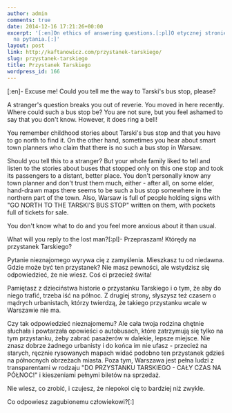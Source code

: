 ```yaml
---
author: admin
comments: true
date: 2014-12-16 17:21:26+00:00
excerpt: '[:en]On ethics of answering questions.[:pl]O etycznej stronie odpowiadania
  na pytania.[:]'
layout: post
link: http://kaftanowicz.com/przystanek-tarskiego/
slug: przystanek-tarskiego
title: Przystanek Tarskiego
wordpress_id: 166
---
```


[:en]- Excuse me! Could you tell me the way to Tarski's bus stop, please?

A stranger's question breaks you out of reverie. You moved in here recently. Where could such a bus stop be? You are not sure, but you feel ashamed to say that you don't know. However, it does ring a bell!

You remember childhood stories about Tarski's bus stop and that you have to go north to find it. On the other hand, sometimes you hear about smart town planners who claim that there is no such a bus stop in Warsaw.

<!-- more -->Should you tell this to a stranger? But your whole family liked to tell and listen to the stories about buses that stopped only on this one stop and took its passengers to a distant, better place. You don't personally know any town planner and don't trust them much, either - after all, on some elder, hand-drawn maps there seems to be such a bus stop somewhere in the northern part of the town. Also, Warsaw is full of people holding signs with "GO NORTH TO THE TARSKI'S BUS STOP" written on them, with pockets full of tickets for sale.

You don't know what to do and you feel more anxious about it than usual.

What will you reply to the lost man?[:pl]- Przepraszam! Którędy na przystanek Tarskiego?

Pytanie nieznajomego wyrywa cię z zamyślenia. Mieszkasz tu od niedawna. Gdzie może być ten przystanek? Nie masz pewności, ale wstydzisz się odpowiedzieć, że nie wiesz. Coś ci przecież świta!

Pamiętasz z dzieciństwa historie o przystanku Tarskiego i o tym, że aby do niego trafić, trzeba iść na północ. Z drugiej strony, słyszysz też czasem o mądrych urbanistach, którzy twierdzą, że takiego przystanku wcale w Warszawie nie ma.

<!-- more -->Czy tak odpowiedzieć nieznajomemu? Ale cała twoja rodzina chętnie słuchała i powtarzała opowieści o autobusach, które zatrzymują się tylko na tym przystanku, żeby zabrać pasażerów w dalekie, lepsze miejsce. Nie znasz dobrze żadnego urbanisty i do końca im nie ufasz - przecież na starych, ręcznie rysowanych mapach widać podobno ten przystanek gdzieś na północnych obrzeżach miasta. Poza tym, Warszawa jest pełna ludzi z transparentami w rodzaju "DO PRZYSTANKU TARSKIEGO - CAŁY CZAS NA PÓŁNOC!" i kieszeniami pełnymi biletów na sprzedaż.

Nie wiesz, co zrobić, i czujesz, że niepokoi cię to bardziej niż zwykle. 

Co odpowiesz zagubionemu człowiekowi?[:]
